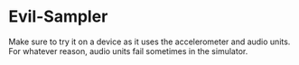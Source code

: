 # Evil-Sampler

Make sure to try it on a device as it uses the accelerometer and audio units.  For whatever reason, audio units fail sometimes in the simulator.

